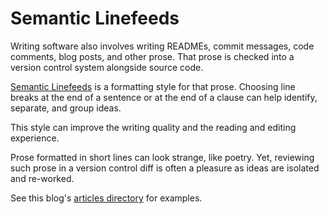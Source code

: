 # Semantic Linefeeds

Writing software also involves writing
READMEs, commit messages, code comments, blog posts, and other prose.
That prose is checked into a version control system
alongside source code.

[Semantic Linefeeds](http://rhodesmill.org/brandon/2012/one-sentence-per-line/)
is a formatting style for that prose.
Choosing line breaks
at the end of a sentence or
at the end of a clause
can help identify, separate, and group ideas.

This style can improve the writing quality
and the reading and editing experience.

Prose formatted in short lines
can look strange,
like poetry.
Yet, reviewing such prose in a version control diff
is often a pleasure
as ideas are isolated and re-worked.

See this blog's [articles directory][dir] for examples.

[dir]: https://github.com/croaky/blog/tree/master/articles
